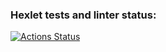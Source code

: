 ### Hexlet tests and linter status:
[![Actions Status](https://github.com/ushachev/rails-project-64/workflows/hexlet-check/badge.svg)](https://github.com/ushachev/rails-project-64/actions)